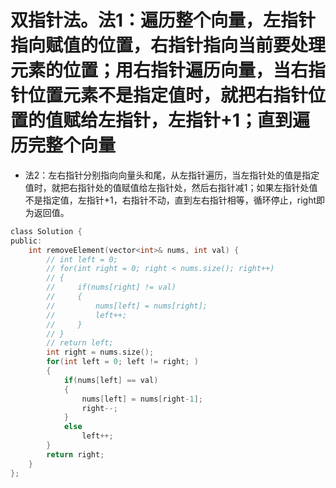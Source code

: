# 双指针法。法1：遍历整个向量，左指针指向赋值的位置，右指针指向当前要处理元素的位置；用右指针遍历向量，当右指针位置元素不是指定值时，就把右指针位置的值赋给左指针，左指针+1；直到遍历完整个向量
+ 法2：左右指针分别指向向量头和尾，从左指针遍历，当左指针处的值是指定值时，就把右指针处的值赋值给左指针处，然后右指针减1；如果左指针处值不是指定值，左指针+1，右指针不动，直到左右指针相等，循环停止，right即为返回值。
```c
class Solution {
public:
    int removeElement(vector<int>& nums, int val) {
        // int left = 0;
        // for(int right = 0; right < nums.size(); right++)
        // {
        //     if(nums[right] != val)
        //     {
        //         nums[left] = nums[right];
        //         left++;
        //     }
        // }
        // return left;
        int right = nums.size();
        for(int left = 0; left != right; )
        {
            if(nums[left] == val)
            {
                nums[left] = nums[right-1];
                right--;
            }
            else
                left++;
        }
        return right;
    }
};
```
